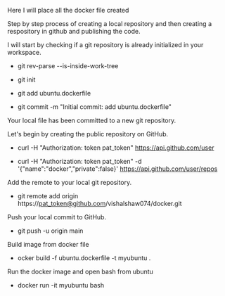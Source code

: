Here I will place all the docker file created


Step by step process of creating a local repository and then creating a respository in github and publishing the code.


I will start by checking if a git repository is already initialized in your workspace.

* git rev-parse --is-inside-work-tree

* git init

* git add ubuntu.dockerfile

* git commit -m "Initial commit: add ubuntu.dockerfile"

Your local file has been committed to a new git repository.

Let's begin by creating the public repository on GitHub.

* curl -H "Authorization: token pat_token" https://api.github.com/user

* curl -H "Authorization: token pat_token" -d '{"name":"docker","private":false}' https://api.github.com/user/repos

Add the remote to your local git repository.
* git remote add origin https://pat_token@github.com/vishalshaw074/docker.git

Push your local commit to GitHub. 
* git push -u origin main

Build image from docker file 
* ocker build -f ubuntu.dockerfile -t myubuntu .

Run the docker image and open bash from ubuntu 
* docker run -it myubuntu bash






